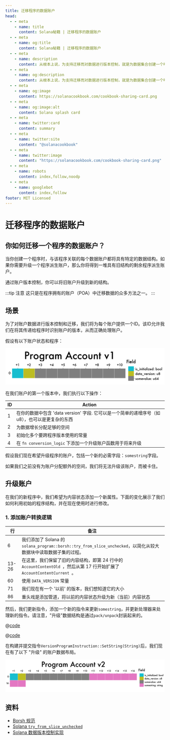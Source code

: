 ```yaml
---
title: 迁移程序的数据账户
head:
  - - meta
    - name: title
      content: Solana秘籍 | 迁移程序的数据账户
  - - meta
    - name: og:title
      content: Solana秘籍 | 迁移程序的数据账户
  - - meta
    - name: description
      content: 从根本上说，为支持迁移而对数据进行版本控制，就是为数据集合创建一个唯一的引用。这种参考可以采用查询、ID 或通常的日期时间标识符等形式。了解序列化和更多要素，请参阅 Solana 秘籍。
  - - meta
    - name: og:description
      content: 从根本上说，为支持迁移而对数据进行版本控制，就是为数据集合创建一个唯一的引用。这种参考可以采用查询、ID 或通常的日期时间标识符等形式。了解序列化和更多要素，请参阅 Solana 秘籍。
  - - meta
    - name: og:image
      content: https://solanacookbook.com/cookbook-sharing-card.png
  - - meta
    - name: og:image:alt
      content: Solana splash card
  - - meta
    - name: twitter:card
      content: summary
  - - meta
    - name: twitter:site
      content: "@solanacookbook"
  - - meta
    - name: twitter:image
      content: "https://solanacookbook.com/cookbook-sharing-card.png"
  - - meta
    - name: robots
      content: index,follow,noodp
  - - meta
    - name: googlebot
      content: index,follow
footer: MIT Licensed
---
```


# 迁移程序的数据账户

## 你如何迁移一个程序的数据账户？

当你创建一个程序时，与该程序关联的每个数据账户都将具有特定的数据结构。如果你需要升级一个程序派生账户，那么你将得到一堆具有旧结构的剩余程序派生账户。

通过账户版本控制，你可以将旧账户升级到新的结构。

:::tip 注意
这只是在程序拥有的账户（POA）中迁移数据的众多方法之一。
:::

## 场景

为了对账户数据进行版本控制和迁移，我们将为每个账户提供一个ID。该ID允许我们在将其传递给程序时识别账户的版本，从而正确处理账户。

假设有以下账户状态和程序：

<img src="./data-migration/pav1.png" alt="Program Account v1">

<SolanaCodeGroup>
  <SolanaCodeGroupItem title="Account" active>

  <template v-slot:default>

@[code](@/code/data-migration/account-v0.en.rs)

  </template>

  <template v-slot:preview>

@[code](@/code/data-migration/account-v0.preview.en.rs)

  </template>

  </SolanaCodeGroupItem>

<SolanaCodeGroupItem title="Instruction" active>

  <template v-slot:default>

@[code](@/code/data-migration/rust.instruction.en.rs)

  </template>

  <template v-slot:preview>

@[code](@/code/data-migration/rust.instruction.preview.en.rs)

  </template>

  </SolanaCodeGroupItem>

<SolanaCodeGroupItem title="Processor" active>

  <template v-slot:default>

@[code](@/code/data-migration/rust.processor.en.rs)

  </template>

  <template v-slot:preview>

@[code](@/code/data-migration/rust.processor.preview.en.rs)

  </template>

  </SolanaCodeGroupItem>

</SolanaCodeGroup>

在我们账户的第一个版本中，我们执行以下操作：

| ID | Action |
| - | - |
|1| 在你的数据中包含 'data version' 字段. 它可以是一个简单的递增序号（如 u8），也可以是更复杂的东西
|2| 为数据增长分配足够的空间
|3| 初始化多个要跨程序版本使用的常量
|4| 在 `fn conversion_logic` 下添加一个升级账户函数用于将来升级

假设我们现在希望升级程序的账户，包括一个新的必需字段：`somestring`字段。

如果我们之前没有为账户分配额外的空间，我们将无法升级该账户，而被卡住。

## 升级账户

在我们的新程序中，我们希望为内容状态添加一个新属性。下面的变化展示了我们如何利用初始的程序结构，并在现在使用时进行修改。

### 1. 添加账户转换逻辑

<SolanaCodeGroup>
  <SolanaCodeGroupItem title="Account">

  <template v-slot:default>

@[code](@/code/data-migration/account-v1.en.rs)

  </template>

  <template v-slot:preview>

@[code](@/code/data-migration/account-v1.preview.en.rs)

  </template>

  </SolanaCodeGroupItem>
</SolanaCodeGroup>

| 行 | 备注 |
| ------- | - |
| 6 | 我们添加了 Solana 的`solana_program::borsh::try_from_slice_unchecked`，以简化从较大数据块中读取数据子集的过程。
| 13-26| 在这里，我们保留了旧的内容结构，即第 24 行中的 `AccountContentOld `，然后从第 17 行开始扩展了 `AccountContentCurrent `。
| 60 | 使用 `DATA_VERSION` 常量
| 71 | 我们现在有一个 '以前' 的版本，我们想知道它的大小
| 86 | 重头戏是添加管道，将以前的内容状态升级为新（当前）内容状态

然后，我们更新指令，添加一个新的指令来更新`somestring`，并更新处理器来处理新的指令。请注意，"升级"数据结构是通过`pack/unpack`封装起来的。

<CodeGroup>
  <CodeGroupItem title="Instruction">

@[code](@/code/data-migration/rust.instruction1.en.rs)

  </CodeGroupItem>

  <CodeGroupItem title="Processor">

@[code](@/code/data-migration/rust.processor1.en.rs)

  </CodeGroupItem>
</CodeGroup>

在构建并提交指令`VersionProgramInstruction::SetString(String)`后，我们现在有了以下 "升级" 的账户数据布局。

<img src="./data-migration/pav2.png" alt="Program Account v2">

## 资料

* [Borsh 规范](https://borsh.io/)
* [Solana `try_from_slice_unchecked`](https://github.com/solana-labs/solana/blob/master/sdk/program/src/borsh.rs#L67)
* [Solana 数据版本控制实现](https://github.com/FrankC01/versioning-solana)